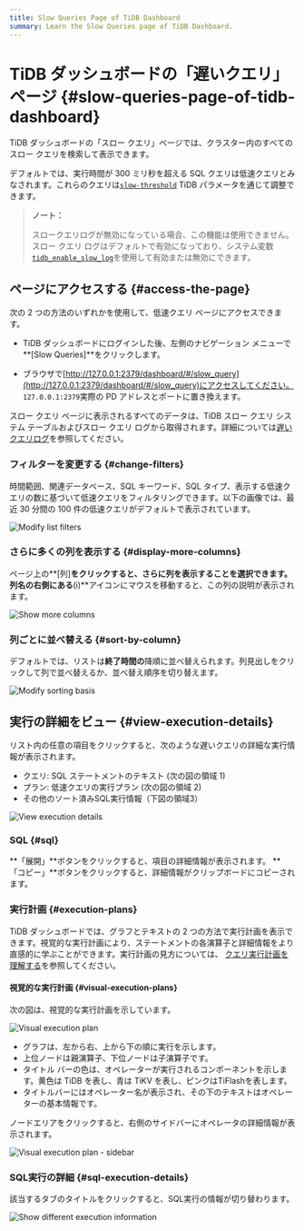 ```yaml
---
title: Slow Queries Page of TiDB Dashboard
summary: Learn the Slow Queries page of TiDB Dashboard.
---
```


# TiDB ダッシュボードの「遅いクエリ」ページ {#slow-queries-page-of-tidb-dashboard}

TiDB ダッシュボードの「スロー クエリ」ページでは、クラスター内のすべてのスロー クエリを検索して表示できます。

デフォルトでは、実行時間が 300 ミリ秒を超える SQL クエリは低速クエリとみなされます。これらのクエリは[`slow-threshold`](/tidb-configuration-file.md#slow-threshold) TiDB パラメータを通じて調整できます。

> **ノート：**
>
> スロークエリログが無効になっている場合、この機能は使用できません。スロー クエリ ログはデフォルトで有効になっており、システム変数[`tidb_enable_slow_log`](/system-variables.md#tidb_enable_slow_log)を使用して有効または無効にできます。

## ページにアクセスする {#access-the-page}

次の 2 つの方法のいずれかを使用して、低速クエリ ページにアクセスできます。

-   TiDB ダッシュボードにログインした後、左側のナビゲーション メニューで**[Slow Queries]**をクリックします。

-   ブラウザで[http://127.0.0.1:2379/dashboard/#/slow_query](http://127.0.0.1:2379/dashboard/#/slow_query)にアクセスしてください。 `127.0.0.1:2379`実際の PD アドレスとポートに置き換えます。

スロー クエリ ページに表示されるすべてのデータは、TiDB スロー クエリ システム テーブルおよびスロー クエリ ログから取得されます。詳細については[遅いクエリログ](/identify-slow-queries.md)を参照してください。

### フィルターを変更する {#change-filters}

時間範囲、関連データベース、SQL キーワード、SQL タイプ、表示する低速クエリの数に基づいて低速クエリをフィルタリングできます。以下の画像では、最近 30 分間の 100 件の低速クエリがデフォルトで表示されています。

![Modify list filters](https://download.pingcap.com/images/docs/dashboard/dashboard-slow-queries-list1-v620.png)

### さらに多くの列を表示する {#display-more-columns}

ページ上の**[列]**をクリックすると、さらに列を表示することを選択できます。列名の右側にある**(i)**アイコンにマウスを移動すると、この列の説明が表示されます。

![Show more columns](https://download.pingcap.com/images/docs/dashboard/dashboard-slow-queries-list2-v620.png)

### 列ごとに並べ替える {#sort-by-column}

デフォルトでは、リストは**終了時間の**降順に並べ替えられます。列見出しをクリックして列で並べ替えるか、並べ替え順序を切り替えます。

![Modify sorting basis](https://download.pingcap.com/images/docs/dashboard/dashboard-slow-queries-list3-v620.png)

## 実行の詳細をビュー {#view-execution-details}

リスト内の任意の項目をクリックすると、次のような遅いクエリの詳細な実行情報が表示されます。

-   クエリ: SQL ステートメントのテキスト (次の図の領域 1)
-   プラン: 低速クエリの実行プラン (次の図の領域 2)
-   その他のソート済みSQL実行情報（下図の領域3）

![View execution details](https://download.pingcap.com/images/docs/dashboard/dashboard-slow-queries-detail1-v620.png)

### SQL {#sql}

**「展開」**ボタンをクリックすると、項目の詳細情報が表示されます。 **「コピー」**ボタンをクリックすると、詳細情報がクリップボードにコピーされます。

### 実行計画 {#execution-plans}

TiDB ダッシュボードでは、グラフとテキストの 2 つの方法で実行計画を表示できます。視覚的な実行計画により、ステートメントの各演算子と詳細情報をより直感的に学ぶことができます。実行計画の見方については、 [クエリ実行計画を理解する](/explain-overview.md)を参照してください。

#### 視覚的な実行計画 {#visual-execution-plans}

次の図は、視覚的な実行計画を示しています。

![Visual execution plan](https://download.pingcap.com/images/docs/dashboard/dashboard-visual-plan-2.png)

-   グラフは、左から右、上から下の順に実行を示します。
-   上位ノードは親演算子、下位ノードは子演算子です。
-   タイトル バーの色は、オペレーターが実行されるコンポーネントを示します。黄色は TiDB を表し、青は TiKV を表し、ピンクはTiFlashを表します。
-   タイトルバーにはオペレーター名が表示され、その下のテキストはオペレーターの基本情報です。

ノードエリアをクリックすると、右側のサイドバーにオペレータの詳細情報が表示されます。

![Visual execution plan - sidebar](https://download.pingcap.com/images/docs/dashboard/dashboard-visual-plan-popup.png)

### SQL実行の詳細 {#sql-execution-details}

該当するタブのタイトルをクリックすると、SQL実行の情報が切り替わります。

![Show different execution information](https://download.pingcap.com/images/docs/dashboard/dashboard-slow-queries-detail2-v620.png)
